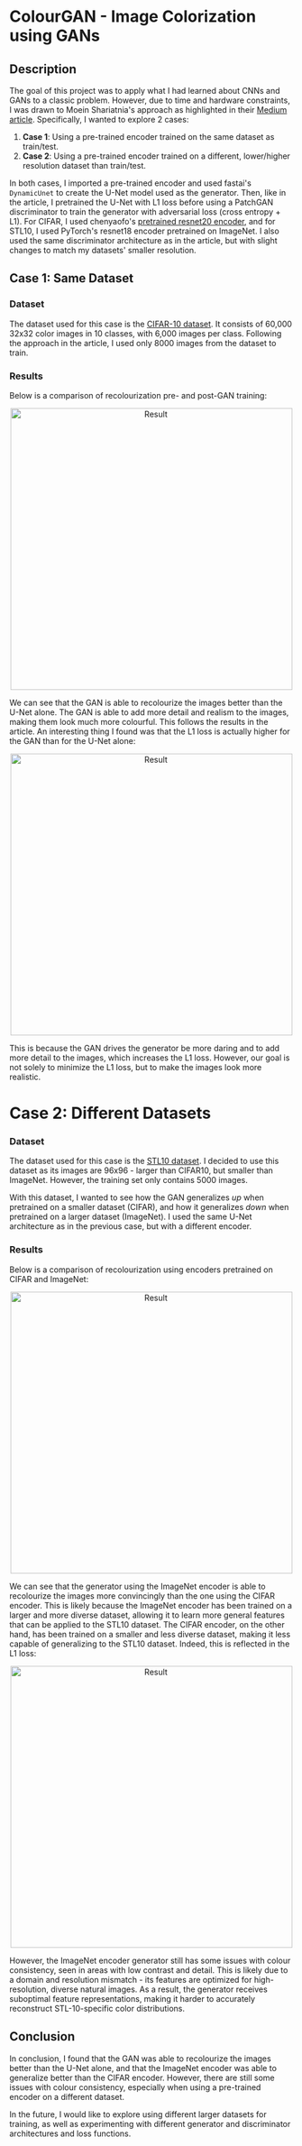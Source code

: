 # ColourGAN - Image Colorization using GANs

## Description

The goal of this project was to apply what I had learned about CNNs and GANs to a classic problem. However, due to time and hardware constraints, I was drawn to Moein Shariatnia's approach as highlighted in their [Medium article](https://medium.com/data-science/colorizing-black-white-images-with-u-net-and-conditional-gan-a-tutorial-81b2df111cd8). Specifically, I wanted to explore 2 cases:

1. **Case 1**: Using a pre-trained encoder trained on the same dataset as train/test.
2. **Case 2**: Using a pre-trained encoder trained on a different, lower/higher resolution dataset than train/test.

In both cases, I imported a pre-trained encoder and used fastai's `DynamicUnet` to create the U-Net model used as the generator. Then, like in the article, I pretrained the U-Net with L1 loss before using a PatchGAN discriminator to train the generator with adversarial loss (cross entropy + L1). For CIFAR, I used chenyaofo's [pretrained resnet20 encoder](https://github.com/chenyaofo/pytorch-cifar-models), and for STL10, I used PyTorch's resnet18 encoder pretrained on ImageNet. I also used the same discriminator architecture as in the article, but with slight changes to match my datasets' smaller resolution.

## Case 1: Same Dataset

### Dataset

The dataset used for this case is the [CIFAR-10 dataset](https://www.cs.toronto.edu/~kriz/cifar.html). It consists of 60,000 32x32 color images in 10 classes, with 6,000 images per class. Following the approach in the article, I used only 8000 images from the dataset to train.

### Results

Below is a comparison of recolourization pre- and post-GAN training:

<p align="center">
  <img src="images/cifar_recolourized.gif" alt="Result" width="500"/>
</p>

We can see that the GAN is able to recolourize the images better than the U-Net alone. The GAN is able to add more detail and realism to the images, making them look much more colourful. This follows the results in the article. An interesting thing I found was that the L1 loss is actually higher for the GAN than for the U-Net alone:

<p align="center">
  <img src="images/cifar10_unet_vs_gan_loss.png" alt="Result" width="500"/>
</p>

This is because the GAN drives the generator be more daring and to add more detail to the images, which increases the L1 loss. However, our goal is not solely to minimize the L1 loss, but to make the images look more realistic.

# Case 2: Different Datasets

### Dataset

The dataset used for this case is the [STL10 dataset](https://cs.stanford.edu/~acoates/stl10/). I decided to use this dataset as its images are 96x96 - larger than CIFAR10, but smaller than ImageNet. However, the training set only contains 5000 images.

With this dataset, I wanted to see how the GAN generalizes _up_ when pretrained on a smaller dataset (CIFAR), and how it generalizes _down_ when pretrained on a larger dataset (ImageNet). I used the same U-Net architecture as in the previous case, but with a different encoder.

### Results

Below is a comparison of recolourization using encoders pretrained on CIFAR and ImageNet:

<p align="center">
  <img src="images/diff_encoders_stl10.gif" alt="Result" width="500"/>
</p>

We can see that the generator using the ImageNet encoder is able to recolourize the images more convincingly than the one using the CIFAR encoder. This is likely because the ImageNet encoder has been trained on a larger and more diverse dataset, allowing it to learn more general features that can be applied to the STL10 dataset. The CIFAR encoder, on the other hand, has been trained on a smaller and less diverse dataset, making it less capable of generalizing to the STL10 dataset. Indeed, this is reflected in the L1 loss:

<p align="center">
  <img src="encoder_loss_differences.png" alt="Result" width="500"/>
</p>

However, the ImageNet encoder generator still has some issues with colour consistency, seen in areas with low contrast and detail. This is likely due to a domain and resolution mismatch - its features are optimized for high-resolution, diverse natural images. As a result, the generator receives suboptimal feature representations, making it harder to accurately reconstruct STL-10-specific color distributions.

## Conclusion

In conclusion, I found that the GAN was able to recolourize the images better than the U-Net alone, and that the ImageNet encoder was able to generalize better than the CIFAR encoder. However, there are still some issues with colour consistency, especially when using a pre-trained encoder on a different dataset.

In the future, I would like to explore using different larger datasets for training, as well as experimenting with different generator and discriminator architectures and loss functions.
